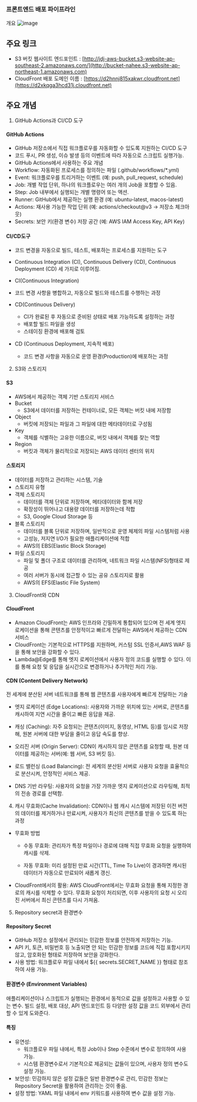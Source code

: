 ### 프론트엔드 배포 파이프라인

개요
![image](https://github.com/user-attachments/assets/e46b8a7f-cd87-4189-84f8-8184b5a5c95e)

## 주요 링크

- S3 버킷 웹사이트 엔드포인트 : [http://jdj-aws-bucket.s3-website-ap-southeast-2.amazonaws.com/](http://bucket-nahee.s3-website-ap-northeast-1.amazonaws.com)
- CloudFront 배포 도메인 이름 : [https://d2hnnj815xakwr.cloudfront.net](https://d2xkqga3hcd31j.cloudfront.net)

## 주요 개념

1. GitHub Actions과 CI/CD 도구

#### GitHub Actions

- GitHub 저장소에서 직접 워크플로우를 자동화할 수 있도록 지원하는 CI/CD 도구
- 코드 푸시, PR 생성, 이슈 발생 등의 이벤트에 따라 자동으로 스크립트 실행가능.
- GitHub Actions에서 사용하는 주요 개념
- Workflow: 자동화된 프로세스를 정의하는 파일 (.github/workflows/\*.yml)
- Event: 워크플로우를 트리거하는 이벤트 (예: push, pull_request, schedule)
- Job: 개별 작업 단위, 하나의 워크플로우는 여러 개의 Job을 포함할 수 있음.
- Step: Job 내부에서 실행되는 개별 명령어 또는 액션.
- Runner: GitHub에서 제공하는 실행 환경 (예: ubuntu-latest, macos-latest)
- Actions: 재사용 가능한 작업 단위 (예: actions/checkout@v3 → 저장소 체크아웃)
- Secrets: 보안 키(환경 변수) 저장 공간 (예: AWS IAM Access Key, API Key)

#### CI/CD도구

- 코드 변경을 자동으로 빌드, 테스트, 배포하는 프로세스를 지원하는 도구
- Continuous Integration (CI), Continuous Delivery (CD), Continuous Deployment (CD) 세 가지로 이루어짐.

- CI(Continuous Integration)
- 코드 변경 사항을 병합하고, 자동으로 빌드와 테스트를 수행하는 과정
- CD(Continuous Delivery)
  - CI가 완료된 후 자동으로 준비된 상태로 배포 가능하도록 설정하는 과정
  - 배포할 빌드 파일을 생성
  - 스테이징 환경에 배포해 검토
- CD (Continuous Deployment, 지속적 배포)
  - 코드 변경 사항을 자동으로 운영 환경(Production)에 배포하는 과정

2. S3와 스토리지

#### S3

- AWS에서 제공하는 객체 기반 스토리지 서비스
- Bucket
  - S3에서 데이터를 저장하는 컨테이너로, 모든 객체는 버킷 내에 저장함
- Object
  - 버킷에 저장되는 파일과 그 파일에 대한 메타데이터로 구성됨
- Key
  - 객체를 식별하는 고유한 이름으로, 버킷 내에서 객체를 찾는 역할
- Region
  - 버킷과 객체가 물리적으로 저장되는 AWS 데이터 센터의 위치

#### 스토리지

- 데이터를 저장하고 관리하는 시스템, 기술
- 스토리지 유형
- 객체 스토리지
  - 데이터를 객체 단위로 저장하며, 메타데이터와 함께 저장
  - 확장성이 뛰어나고 대용량 데이터를 저장하는데 적합
  - S3, Google Cloud Storage 등
- 블록 스토리지
  - 데이터를 블록 단위로 저장하며, 일반적으로 운영 체제의 파일 시스템처럼 사용
  - 고성능, 저지연 I/O가 필요한 애플리케이션에 적합
  - AWS의 EBS(Elastic Block Storage)
- 파일 스토리지
  - 파일 및 폴더 구조로 데이터를 관리하며, 네트워크 파일 시스템(NFS)형태로 제공
  - 여러 서버가 동시에 접근할 수 있는 공유 스토리지로 활용
  - AWS의 EFS(Elastic File System)

3. CloudFront와 CDN

#### CloudFront

- Amazon CloudFront는 AWS 인프라와 긴밀하게 통합되어 있으며 전 세계 엣지 로케이션을 통해 콘텐츠를 안정적이고 빠르게 전달하는 AWS에서 제공하는 CDN 서비스
- CloudFront는 기본적으로 HTTPS를 지원하며, 커스텀 SSL 인증서,AWS WAF 등을 통해 보안을 강화할 수 있다.
- Lambda@Edge를 통해 엣지 로케이션에서 사용자 정의 코드를 실행할 수 있다. 이를 통해 요청 및 응답을 실시간으로 변경하거나 추가적인 처리 가능.

#### CDN (Content Delivery Network)

전 세계에 분산된 서버 네트워크를 통해 웹 콘텐츠를 사용자에게 빠르게 전달하는 기술

- 엣지 로케이션 (Edge Locations):
  사용자와 가까운 위치에 있는 서버로, 콘텐츠를 캐시하여 지연 시간을 줄이고 빠른 응답을 제공.

- 캐싱 (Caching):
  자주 요청되는 콘텐츠(이미지, 동영상, HTML 등)를 임시로 저장해, 원본 서버에 대한 부담을 줄이고 응답 속도를 향상.

- 오리진 서버 (Origin Server):
  CDN이 캐시하지 않은 콘텐츠를 요청할 때, 원본 데이터를 제공하는 서버(예: 웹 서버, S3 버킷 등).

- 로드 밸런싱 (Load Balancing):
  전 세계의 분산된 서버로 사용자 요청을 효율적으로 분산시켜, 안정적인 서비스 제공.

- DNS 기반 라우팅:
  사용자의 요청을 가장 가까운 엣지 로케이션으로 라우팅해, 최적의 전송 경로를 선택함.

4. 캐시 무효화(Cache Invalidation):
   CDN이나 웹 캐시 시스템에 저장된 이전 버전의 데이터를 제거하거나 만료시켜, 사용자가 최신의 콘텐츠를 받을 수 있도록 하는 과정

- 무효화 방법

  - 수동 무효화: 관리자가 특정 파일이나 경로에 대해 직접 무효화 요청을 실행하여 캐시를 삭제.

  - 자동 무효화: 미리 설정된 만료 시간(TTL, Time To Live)이 경과하면 캐시된 데이터가 자동으로 만료되어 새롭게 갱신.

- CloudFront에서의 활용: AWS CloudFront에서는 무효화 요청을 통해 지정한 경로의 캐시를 삭제할 수 있다. 무효화 요청이 처리되면, 이후 사용자의 요청 시 오리진 서버에서 최신 콘텐츠를 다시 가져옴.

5.  Repository secret과 환경변수

#### Repository Secret

- GitHub 저장소 설정에서 관리되는 민감한 정보를 안전하게 저장하는 기능.
- API 키, 토큰, 비밀번호 등 노출되면 안 되는 민감한 정보를 코드에 직접 포함시키지 않고, 암호화된 형태로 저장하여 보안을 강화한다.
- 사용 방법: 워크플로우 파일 내에서 ${{ secrets.SECRET_NAME }} 형태로 참조하여 사용 가능.

#### 환경변수 (Environment Variables)

애플리케이션이나 스크립트가 실행되는 환경에서 동적으로 값을 설정하고 사용할 수 있는 변수.
빌드 설정, 배포 대상, API 엔드포인트 등 다양한 설정 값을 코드 외부에서 관리할 수 있게 도와준다.

#### 특징

- 유연성:
  - 워크플로우 파일 내에서, 특정 Job이나 Step 수준에서 변수로 정의하여 사용 가능.
  - 시스템 환경변수로서 기본적으로 제공되는 값들이 있으며, 사용자 정의 변수도 설정 가능.
- 보안성: 민감하지 않은 설정 값들은 일반 환경변수로 관리, 민감한 정보는 Repository Secret을 활용하여 관리하는 것이 좋음.
- 설정 방법: YAML 파일 내에서 env 키워드를 사용하여 변수 값을 설정 가능.
